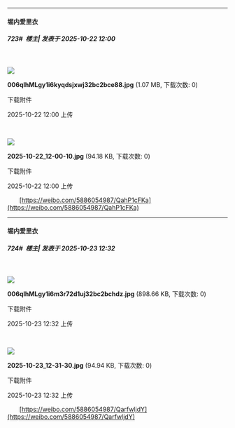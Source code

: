 ﻿
*****

####  堀内爱里衣  
##### 723#         楼主| 发表于 2025-10-22 12:00

       

<img src="https://img.stage1st.com/forum/202510/22/120034ftmqzr8mnhre5un8.jpg" referrerpolicy="no-referrer">

<strong>006qlhMLgy1i6kyqdsjxwj32bc2bce88.jpg</strong> (1.07 MB, 下载次数: 0)

下载附件

2025-10-22 12:00 上传

       

<img src="https://img.stage1st.com/forum/202510/22/120033gmiqvxzpvrmpbzvr.jpg" referrerpolicy="no-referrer">

<strong>2025-10-22_12-00-10.jpg</strong> (94.18 KB, 下载次数: 0)

下载附件

2025-10-22 12:00 上传

       [https://weibo.com/5886054987/QahP1cFKa](https://weibo.com/5886054987/QahP1cFKa)


*****

####  堀内爱里衣  
##### 724#         楼主| 发表于 2025-10-23 12:32

       

<img src="https://img.stage1st.com/forum/202510/23/123223vxnfyqz6zgayjxvk.jpg" referrerpolicy="no-referrer">

<strong>006qlhMLgy1i6m3r72d1uj32bc2bchdz.jpg</strong> (898.66 KB, 下载次数: 0)

下载附件

2025-10-23 12:32 上传

       

<img src="https://img.stage1st.com/forum/202510/23/123223u2t26drr9ydc5ejm.jpg" referrerpolicy="no-referrer">

<strong>2025-10-23_12-31-30.jpg</strong> (94.94 KB, 下载次数: 0)

下载附件

2025-10-23 12:32 上传

       [https://weibo.com/5886054987/QarfwljdY](https://weibo.com/5886054987/QarfwljdY)


